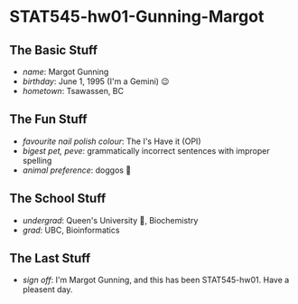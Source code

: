 # STAT545-hw01-Gunning-Margot

## The Basic Stuff
  * *name*: Margot Gunning
  * *birthday*: June 1, 1995 (I'm a Gemini) :wink:
  * *hometown*: Tsawassen, BC

## The Fun Stuff
  * *favourite nail polish colour*: The I's Have it (OPI)
  * *bigest pet, peve*: grammatically incorrect sentences with improper spelling
  * *animal preference*: doggos :dog:

## The School Stuff
  * *undergrad*: Queen's University :crown:, Biochemistry 
  * *grad*: UBC, Bioinformatics

## The Last Stuff
  * *sign off*:  I'm Margot Gunning, and this has been STAT545-hw01.  Have a pleasent day.